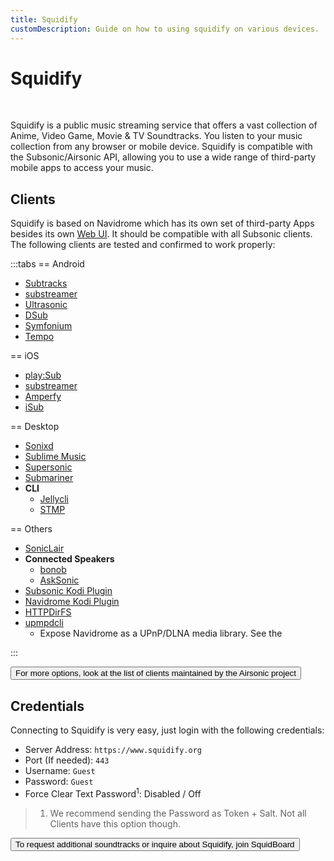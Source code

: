 ```yaml
---
title: Squidify
customDescription: Guide on how to using squidify on various devices. 
---
```


# Squidify

<br>

Squidify is a public music streaming service that offers a vast collection of Anime, Video Game, Movie & TV Soundtracks. You listen to your music collection from any browser or mobile device. Squidify is compatible with the Subsonic/Airsonic API, allowing you to use a wide range of third-party mobile apps to access your music.
<br>

## Clients

Squidify is based on Navidrome which has its own set of third-party Apps besides its own [Web UI](https://www.squidify.org/). It should be compatible with all Subsonic clients. The following clients are tested and confirmed to work properly:

:::tabs
== Android

- [Subtracks](https://github.com/austinried/subtracks#readme)
- [substreamer](https://substreamerapp.com/)
- [Ultrasonic](https://ultrasonic.gitlab.io/)
- [DSub](https://play.google.com/store/apps/details?id=github.daneren2005.dsub) <Badge type="info" text="Paid" />
- [Symfonium](https://symfonium.app/) <Badge type="info" text="Paid" />
- [Tempo](https://github.com/CappielloAntonio/tempo)

== iOS

- [play:Sub](http://michaelsapps.dk/playsubapp/)
- [substreamer](https://substreamerapp.com/)
- [Amperfy](https://github.com/BLeeEZ/amperfy#readme)
- [iSub](https://isub.app)


== Desktop

- [Sonixd](https://github.com/jeffvli/sonixd) <Badge type="info" text="Windows" /><Badge type="info" text="Linux" /><Badge type="info" text="MacOS" />
- [Sublime Music](https://sublimemusic.app/) <Badge type="info" text="Linux" />
- [Supersonic](https://github.com/dweymouth/supersonic) <Badge type="info" text="Windows" /><Badge type="info" text="Linux" /><Badge type="info" text="MacOS" />
- [Submariner](https://submarinerapp.com/) <Badge type="info" text="MacOS" />
- **CLI**
    - [Jellycli](https://github.com/tryffel/jellycli#readme) <Badge type="info" text="Windows" /><Badge type="info" text="Linux" />
    - [STMP](https://github.com/wildeyedskies/stmp#readme) <Badge type="info" text="Linux" /><Badge type="info" text="MacOS" />

== Others
- [SonicLair](https://play.google.com/store/apps/details?id=tech.logica10.soniclair) <Badge type="info" text="Android TV" />
- **Connected Speakers**
  - [bonob](https://github.com/simojenki/bonob#readme) <Badge type="info" text="Sonos" />
  - [AskSonic](https://github.com/srichter/asksonic#readme) <Badge type="info" text="Alexa" />
- [Subsonic Kodi Plugin](https://github.com/warwickh/plugin.audio.subsonic#readme)
- [Navidrome Kodi Plugin](https://github.com/BobHasNoSoul/plugin.audio.navidrome#readme)
- [HTTPDirFS](https://github.com/fangfufu/httpdirfs#readme)
- [upmpdcli](https://www.lesbonscomptes.com/upmpdcli/index.html)
    - Expose Navidrome as a UPnP/DLNA media library. See the <Badge type="tip" text="discussion" link="https://github.com/navidrome/navidrome/discussions/2324" />

:::

<Button link="https://airsonic.github.io/docs/apps/" icon="i-fxemoji-lightbulb">For more options, look at the list of clients maintained by the Airsonic project</Button>

## Credentials

Connecting to Squidify is very easy, just login with the following credentials:

- Server Address: `https://www.squidify.org`
- Port (If needed): `443`
- Username: `Guest`
- Password: `Guest`
- Force Clear Text Password<sup>1</sup>: Disabled / Off

> 1. We recommend sending the Password as Token + Salt. Not all Clients have this option though.


<Button link="https://www.squid-board.org/" icon="i-fxemoji-lightbulb">To request additional soundtracks or inquire about Squidify, join SquidBoard</Button>



